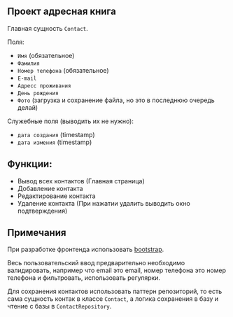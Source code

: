 ## Проект адресная книга

Главная сущность `Contact`.

Поля:
- `Имя` (обязательное)
- `Фамилия`
- `Номер телефона` (обязательное)
- `E-mail`
- `Адресс проживания`
- `День рождения`
- `Фото` (загрузка и сохранение файла, но это в последнюю очередь делай)

Служебные поля (выводить их не нужно):
- `дата создания` (timestamp)
- `дата измения` (timestamp)

## Функции:
- Вывод всех контактов (Главная страница)
- Добавление контакта
- Редактирование контакта 
- Удаление контакта (При нажатии удалить выводить окно подтверждения)

## Примечания
При разработке фронтенда использовать [bootstrap](https://getbootstrap.com/).

Весь пользовательский ввод предварительно необходимо валидировать, например что email это email, номер телефона это номер телефона и фильтровать, использовать регулярки.

Для сохранения контактов использовать паттерн репозиторий, то есть сама сущность контак в классе `Contact`, а логика сохранения в базу и чтение с базы в `ContactRepository`.
